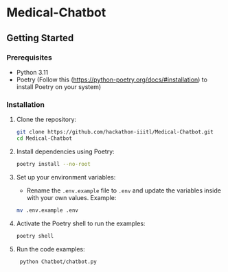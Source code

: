 ﻿# Medical-Chatbot

## Getting Started

### Prerequisites

- Python 3.11
- Poetry (Follow this (https://python-poetry.org/docs/#installation) to install Poetry on your system)

### Installation

1. Clone the repository:

   ```bash
   git clone https://github.com/hackathon-iiitl/Medical-Chatbot.git
   cd Medical-Chatbot
   ```

2. Install dependencies using Poetry:

   ```bash
   poetry install --no-root
   ```

3. Set up your environment variables:

   - Rename the `.env.example` file to `.env` and update the variables inside with your own values. Example:

   ```bash
   mv .env.example .env
   ```

4. Activate the Poetry shell to run the examples:

   ```bash
   poetry shell
   ```

5. Run the code examples:

   ```bash
    python Chatbot/chatbot.py
   ```
